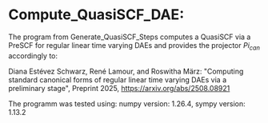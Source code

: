 # Compute_QuasiSCF_DAE:

The program from Generate_QuasiSCF_Steps computes a QuasiSCF via a PreSCF for 
regular linear time varying DAEs and provides the 
projector $Pi_{can}$ accordingly to:

Diana Estévez Schwarz, René Lamour, and Roswitha März: 
   "Computing standard canonical forms of regular linear
   time varying DAEs via a preliminary stage", Preprint 2025,
   https://arxiv.org/abs/2508.08921

The programm was tested using: numpy version: 1.26.4, sympy version: 1.13.2
